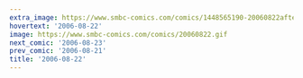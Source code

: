```yaml
---
extra_image: https://www.smbc-comics.com/comics/1448565190-20060822after.png
hovertext: '2006-08-22'
image: https://www.smbc-comics.com/comics/20060822.gif
next_comic: '2006-08-23'
prev_comic: '2006-08-21'
title: '2006-08-22'
---
```


